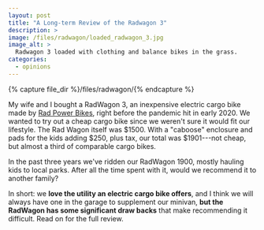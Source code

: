 ```yaml
---
layout: post
title: "A Long-term Review of the Radwagon 3"
description: >
image: /files/radwagon/loaded_radwagon_3.jpg
image_alt: >
  Radwagon 3 loaded with clothing and balance bikes in the grass.
categories: 
  - opinions
---
```


{% capture file_dir %}/files/radwagon/{% endcapture %}

My wife and I bought a RadWagon 3, an inexpensive electric cargo bike made by
[Rad Power Bikes][rpb], right before the pandemic hit in early 2020. We wanted
to try out a cheap cargo bike since we weren't sure it would fit our
lifestyle. The Rad Wagon itself was $1500. With a "caboose" enclosure and pads
for the kids adding $250, plus tax, our total was $1901---not cheap, but
almost a third of comparable cargo bikes.

[rpb]: https://www.radpowerbikes.com

In the past three years we've ridden our RadWagon 1900, mostly hauling kids to
local parks. After all the time spent with it, would we recommend it to
another family?

In short: we **love the utility an electric cargo bike offers**, and I think
we will always have one in the garage to supplement our minivan, **but the
RadWagon has some significant draw backs** that make recommending it
difficult. Read on for the full review.

